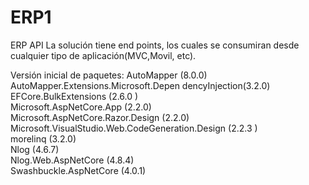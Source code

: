 # ERP1
ERP API
La solución tiene end points, los cuales se consumiran desde cualquier tipo de aplicación(MVC,Movil, etc).


Versión inicial de paquetes:
AutoMapper (8.0.0)<br/>
AutoMapper.Extensions.Microsoft.Depen dencyInjection(3.2.0)  <br/>
EFCore.BulkExtensions (2.6.0 ) <br/>
Microsoft.AspNetCore.App (2.2.0) <br/>
Microsoft.AspNetCore.Razor.Design (2.2.0) <br/>
Microsoft.VisualStudio.Web.CodeGeneration.Design (2.2.3 ) <br/>
morelinq (3.2.0) <br/>
Nlog (4.6.7) <br/>
Nlog.Web.AspNetCore (4.8.4) <br/>
Swashbuckle.AspNetCore (4.0.1) <br/>
